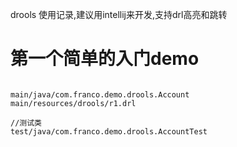 drools 使用记录,建议用intellij来开发,支持drl高亮和跳转


# 第一个简单的入门demo
<pre><code>
main/java/com.franco.demo.drools.Account
main/resources/drools/r1.drl

//测试类
test/java/com.franco.demo.drools.AccountTest
</code></pre>






